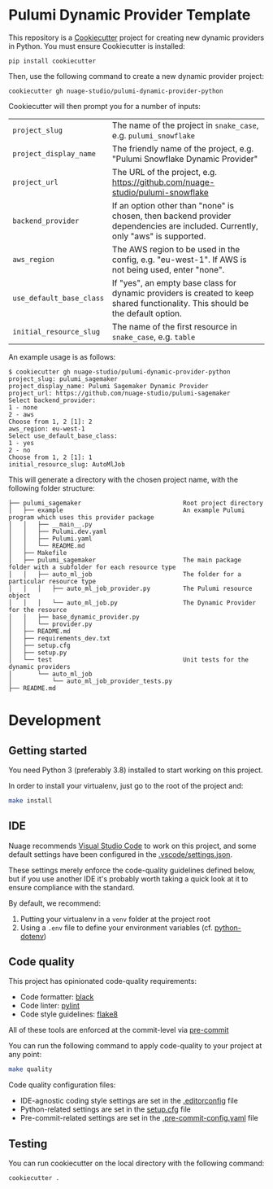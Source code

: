 # Pulumi Dynamic Provider Template

This repository is a [Cookiecutter](https://cookiecutter.readthedocs.io/en/1.7.0/) project for creating new dynamic providers in Python.  You must ensure Cookiecutter is installed:

```
pip install cookiecutter
```

Then, use the following command to create a new dynamic provider project:

```
cookiecutter gh nuage-studio/pulumi-dynamic-provider-python
```

Cookiecutter will then prompt you for a number of inputs:

|                         |                                                                                                       |
| ---                     | ---                                                                                                   |
| `project_slug`          | The name of the project in `snake_case`, e.g. `pulumi_snowflake`                                      |
| `project_display_name`  | The friendly name of the project, e.g. "Pulumi Snowflake Dynamic Provider"                            |
| `project_url`           | The URL of the project, e.g. https://github.com/nuage-studio/pulumi-snowflake                         |
| `backend_provider`      | If an option other than "none" is chosen, then backend provider dependencies are included.  Currently, only "aws" is supported. |
| `aws_region`            | The AWS region to be used in the config, e.g. "eu-west-1".  If AWS is not being used, enter "none".   |
| `use_default_base_class`| If "yes", an empty base class for dynamic providers is created to keep shared functionality.  This should be the default option.           |
| `initial_resource_slug` | The name of the first resource in `snake_case`, e.g. `table`                                          |

An example usage is as follows:

```
$ cookiecutter gh nuage-studio/pulumi-dynamic-provider-python
project_slug: pulumi_sagemaker
project_display_name: Pulumi Sagemaker Dynamic Provider
project_url: https://github.com/nuage-studio/pulumi-sagemaker
Select backend_provider:
1 - none
2 - aws
Choose from 1, 2 [1]: 2
aws_region: eu-west-1
Select use_default_base_class:
1 - yes
2 - no
Choose from 1, 2 [1]: 1
initial_resource_slug: AutoMlJob
```

This will generate a directory with the chosen project name, with the following folder
structure:

```
├── pulumi_sagemaker                            Root project directory
│   ├── example                                 An example Pulumi program which uses this provider package
│   │   ├── __main__.py
│   │   ├── Pulumi.dev.yaml
│   │   ├── Pulumi.yaml
│   │   └── README.md
│   ├── Makefile
│   ├── pulumi_sagemaker                        The main package folder with a subfolder for each resource type
│   │   ├── auto_ml_job                         The folder for a particular resource type
│   │   │   ├── auto_ml_job_provider.py         The Pulumi resource object
│   │   │   └── auto_ml_job.py                  The Dynamic Provider for the resource
│   │   ├── base_dynamic_provider.py
│   │   └── provider.py
│   ├── README.md
│   ├── requirements_dev.txt
│   ├── setup.cfg
│   ├── setup.py
│   └── test                                    Unit tests for the dynamic providers
│       └── auto_ml_job
│           └── auto_ml_job_provider_tests.py
├── README.md
```

# Development

## Getting started

You need Python 3 (preferably 3.8) installed to start working on this project.

In order to install your virtualenv, just go to the root of the project and:
```bash
make install
```

## IDE

Nuage recommends [Visual Studio Code](https://code.visualstudio.com/download) to work on this project, and some default settings have been configured in the [.vscode/settings.json](.vscode/settings.json).

These settings merely enforce the code-quality guidelines defined below, but if you use another IDE it's probably worth taking a quick look at it to ensure compliance with the standard.

By default, we recommend:
1. Putting your virtualenv in a `venv` folder at the project root
2. Using a `.env` file to define your environment variables (cf. [python-dotenv](https://pypi.org/project/python-dotenv/))

## Code quality

This project has opinionated code-quality requirements:
- Code formatter: [black](https://black.readthedocs.io/en/stable/)
- Code linter: [pylint](https://www.pylint.org)
- Code style guidelines: [flake8](https://flake8.pycqa.org/en/latest/)

All of these tools are enforced at the commit-level via [pre-commit](https://pre-commit.com)

You can run the following command to apply code-quality to your project at any point:
```bash
make quality
```

Code quality configuration files:
- IDE-agnostic coding style settings are set in the [.editorconfig](.editorconfig) file
- Python-related settings are set in the [setup.cfg](setup.cfg) file
- Pre-commit-related settings are set in the [.pre-commit-config.yaml](.pre-commit-config.yaml) file

## Testing

You can run cookiecutter on the local directory with the following command:

```bash
cookiecutter .
```
